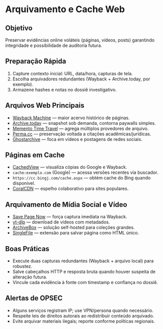 # Arquivamento e Cache Web

## Objetivo
Preservar evidências online voláteis (páginas, vídeos, posts) garantindo integridade e possibilidade de auditoria futura.

## Preparação Rápida
1. Capture contexto inicial: URL, data/hora, capturas de tela.
2. Escolha arquivadores redundantes (Wayback + Archive.today, por exemplo).
3. Armazene hashes e notas no dossiê investigativo.

## Arquivos Web Principais
- [Wayback Machine](https://archive.org/web/) — maior acervo histórico de páginas.
- [Archive.today](https://archive.today/) — snapshot sob demanda, contorna paywalls simples.
- [Memento Time Travel](http://timetravel.mementoweb.org/) — agrega múltiplos provedores de arquivo.
- [Perma.cc](https://perma.cc/) — preservação voltada a citações acadêmicas/jurídicas.
- [Ghostarchive](https://ghostarchive.org/) — foca em vídeos e postagens de redes sociais.

## Páginas em Cache
- [CachedView](http://cachedview.com/) — visualiza cópias do Google e Wayback.
- `cache:exemplo.com` (Google) — acessa versões recentes via buscador.
- `https://cc.bingj.com/cache.aspx` — obtém cache do Bing quando disponível.
- [CoralCDN](http://www.coralcdn.org/) — espelho colaborativo para sites populares.

## Arquivamento de Mídia Social e Vídeo
- [Save Page Now](https://web.archive.org/save) — força captura imediata na Wayback.
- [yt-dlp](https://github.com/yt-dlp/yt-dlp) — download de vídeos com metadados.
- [ArchiveBox](https://github.com/ArchiveBox/ArchiveBox) — solução self-hosted para coleções grandes.
- [SingleFile](https://github.com/gildas-lormeau/SingleFile) — extensão para salvar página como HTML único.

## Boas Práticas
- Execute duas capturas redundantes (Wayback + arquivo local) para robustez.
- Salve cabeçalhos HTTP e resposta bruta quando houver suspeita de alteração futura.
- Vincule cada evidência à fonte com timestamp e confiança no dossiê.

## Alertas de OPSEC
- Alguns serviços registram IP; use VPN/persona quando necessário.
- Respeite leis de direitos autorais ao redistribuir conteúdo arquivado.
- Evite arquivar materiais ilegais; reporte conforme políticas regionais.
